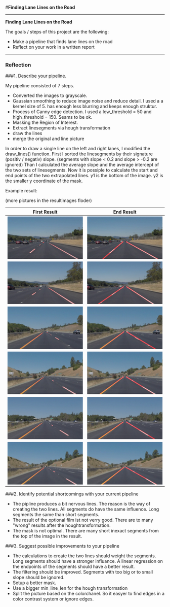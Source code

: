 #**Finding Lane Lines on the Road** 

---

**Finding Lane Lines on the Road**

The goals / steps of this project are the following:
* Make a pipeline that finds lane lines on the road
* Reflect on your work in a written report

---

### Reflection

###1. Describe your pipeline.

My pipeline consisted of 7 steps.
 
* Converted the images to grayscale. 
* Gaussian smoothing to reduce image noise and reduce detail. I used a a kernel size of 5. has enough less blurring and keeps enough struktur.
* Process of Canny edge detection. I used a low_threshold = 50 and high_threshold = 150. Seams to be ok. 
* Masking the Region of Interest.
* Extract linesegments via hough transformation
* draw the lines
* merge the original and line picture


In order to draw a single line on the left and right lanes, I modified the draw_lines() function.
First I sorted the linesegments by their signature (positiv / negativ) slope. (segments with slope < 0.2 and slope > -0.2 are ignored)
Than I calculated the average slope and the average intercept of the two sets of linesegments.
Now it is possiple to calculate the start and end points of the two extrapolated lines.
y1 is the bottom of the image.
y2 is the smaller y coordinate of the mask. 

Example result: 

[//]: # (Image References)

[image1]: ./resultimages/solidWhiteCurve.jpg_first_result.png "Firstresult SolidWhiteCurve"
[image2]: ./resultimages/solidWhiteCurve.jpg_result.png "Endresult SolidWhiteCurve"

[image3]: ./resultimages/solidWhiteRight.jpg_first_result.png "Firstresult SolidWhiteRight"
[image4]: ./resultimages/solidWhiteRight.jpg_result.png "Endresult SolidWhiteCurve"

[image5]: ./resultimages/solidYellowCurve.jpg_first_result.png "Firstresult SolidYellowCurve"
[image6]: ./resultimages/solidYellowCurve.jpg_result.png "Endresult SolidYellowCurve"

[image7]: ./resultimages/solidYellowCurve2.jpg_first_result.png "Firstresult SolidYellowCurve2"
[image8]: ./resultimages/solidYellowCurve2.jpg_result.png "Endresult SolidYellowCurve2"

[image9]: ./resultimages/solidYellowLeft.jpg_first_result.png "Firstresult SolidYellowLeft"
[image10]: ./resultimages/solidYellowLeft.jpg_result.png "Endresult SolidYellowLeft"

[image11]: ./resultimages/whiteCarLaneSwitch.jpg_first_result.png "Firstresult WhiteCarLaneSwitch"
[image12]: ./resultimages/whiteCarLaneSwitch.jpg_result.png "Endresult WhiteCarLaneSwitch"

(more pictures in the resultimages floder)

First Result | End Result
------------ | -------------
![alt text][image1] | ![alt text][image2]
![alt text][image3] | ![alt text][image4]
![alt text][image5] | ![alt text][image6]
![alt text][image7] | ![alt text][image8]
![alt text][image9] | ![alt text][image10]
![alt text][image11] | ![alt text][image12]


###2. Identify potential shortcomings with your current pipeline

* The pipline produces a bit nervous lines. The reason is the way of creating the two lines. All segments do have the same influence. Long segments the same than short segments.
* The result of the optional film ist not verry good. There are to many "wrong" results after the houghtransformation.
* The mask is not optimal. There are many short inexact segments from the top of the image in the result.  

###3. Suggest possible improvements to your pipeline

* The calculations to create the two lines should weight the segments. Long segments should have a stronger influance. A linear regression on the endpoints of the segments should have a better result. 
* The filtering should be improved. Segments with too big or to small slope should be ignored. 
* Setup a better mask.
* Use a bigger min_line_len for the hough transformation
* Split the picture based on the colorchanel. So it easyer to find edges in a color contrast system or ignore edges. 
 

